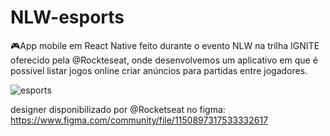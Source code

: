 # NLW-esports

🎮App mobile em React Native feito durante o evento NLW na trilha IGNITE oferecido pela @Rockteseat, onde desenvolvemos um aplicativo em que é possível  listar jogos online criar anúncios para partidas entre jogadores.


   ![esports](https://user-images.githubusercontent.com/74657202/191621540-b4ac4d61-79c3-449e-a36f-93583ed04cb9.png)
   
   designer disponibilizado por @Rocketseat no figma: https://www.figma.com/community/file/1150897317533332617
